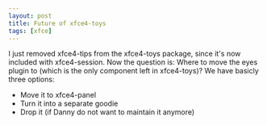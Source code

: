 ```yaml
---
layout: post
title: Future of xfce4-toys
tags: [xfce]
---
```


I just removed xfce4-tips from the xfce4-toys package, since it's now included with xfce4-session. Now the question is: Where to move the eyes plugin to (which is the only component left in xfce4-toys)? We have basicly three options:

<ul><li>Move it to xfce4-panel</li><li>Turn it into a separate goodie</li><li>Drop it (if Danny do not want to maintain it anymore)</li></ul>

